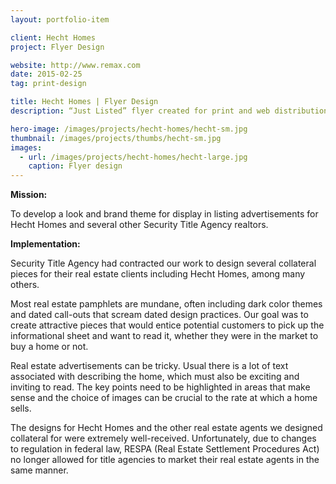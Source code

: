 ```yaml
---
layout: portfolio-item

client: Hecht Homes
project: Flyer Design

website: http://www.remax.com
date: 2015-02-25
tag: print-design

title: Hecht Homes | Flyer Design
description: “Just Listed” flyer created for print and web distribution as an advertisement to the sale of a new home listing. Contracted by Security Title Agency in association with Hecht Homes (RE/MAX Real Estate).

hero-image: /images/projects/hecht-homes/hecht-sm.jpg
thumbnail: /images/projects/thumbs/hecht-sm.jpg
images:
  - url: /images/projects/hecht-homes/hecht-large.jpg
    caption: Flyer design
---
```


**Mission:**

  To develop a look and brand theme for display in listing advertisements for Hecht Homes and several other Security Title Agency realtors.

**Implementation:**

  Security Title Agency had contracted our work to design several collateral pieces for their real estate clients including Hecht Homes, among many others.

  Most real estate pamphlets are mundane, often including dark color themes and dated call-outs that scream dated design practices. Our goal was to create attractive pieces that would entice potential customers to pick up the informational sheet and want to read it, whether they were in the market to buy a home or not.

  Real estate advertisements can be tricky. Usual there is a lot of text associated with describing the home, which must also be exciting and inviting to read. The key points need to be highlighted in areas that make sense and the choice of images can be crucial to the rate at which a home sells.

  The designs for Hecht Homes and the other real estate agents we designed collateral for were extremely well-received. Unfortunately, due to changes to regulation in federal law, RESPA (Real Estate Settlement Procedures Act) no longer allowed for title agencies to market their real estate agents in the same manner.